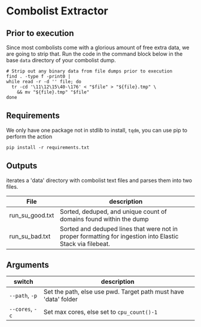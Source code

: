 # Combolist Extractor

## Prior to execution
Since most combolists come with a glorious amount of free extra data, we are going to strip that. Run the code in the command block below in the base `data` directory of your combolist dump.
```
# Strip out any binary data from file dumps prior to execution
find . -type f -print0 |
while read -r -d '' file; do
  tr -cd '\11\12\15\40-\176' < "$file" > "${file}.tmp" \
    && mv "${file}.tmp" "$file"
done

```

## Requirements
We only have one package not in stdlib to install, `tqdm`, you can use pip to perform the action
```
pip install -r requirements.txt
```

## Outputs
iterates a 'data' directory with combolist text files and parses them into two files.

|       File      |                            description                             |
|-----------------|--------------------------------------------------------------------|
| run_su_good.txt | Sorted, deduped, and unique count of domains found within the dump |
| run_su_bad.txt  | Sorted and deduped lines that were not in proper formatting for ingestion into Elastic Stack via filebeat.                                                                   |

## Arguments
|      switch     |                           description                           |
|-----------------|-----------------------------------------------------------------|
| `--path`, `-p`  | Set the path, else use pwd. Target path must have 'data' folder |
| `--cores`, `-c` | Set max cores, else set to `cpu_count()-1`                                                                |
